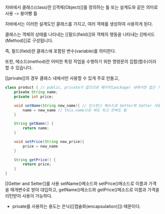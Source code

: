 
자바에서 클래스(class)란 [[객체(Object)]]를 정의하는 틀 또는 설계도와 같은 의미로 사용 -> 붕어빵 틀

자바에서는 이러한 설계도인 클래스를 가지고, 여러 객체를 생성하여 사용하게 된다.

클래스는 객체의 상태를 나타내는 [[필드(field)]]와 객체의 행동을 나타내는 [[메서드(Method)]]로 구성됩니다.

즉, 필드(field)란 클래스에 포함된 변수(variable)를 의미한다.

또한, 메소드(method)란 어떠한 특정 작업을 수행하기 위한 명령문의 집합(함수)이라 할 수 있습니다.

[[private]]의 경우 클래스 내에서만 사용할 수 있게 주로 만들고,

```java
class product { // public, private가 없으므로 패키지(package) 내에서만 접근 가능
	private String name;
	private int price;

	void setName(String new_name){ // 인스턴스 메소드로 Getter와 Setter 사용
		name = new_name // this.name으로 써도 되고 안써도 됨
	}

	String getName() {
		return name;
	}

	void setPrice(String new_price){
		price = new_name
	}

	String getPrice() {
		return price;
	}
}
```


[[Getter and Setter]]를 사용
setName()메소드와 setPrice()메소드로 이름과 가격을 매개변수로 받아 대입하고, 
getName()메소드와 getPrice()메소드로 이름과 가격을 리턴받아 사용이 가능하다. 
- private를 사용하는 용도는 은닉([[캡슐화(encapsulation)]]) 때문이다.